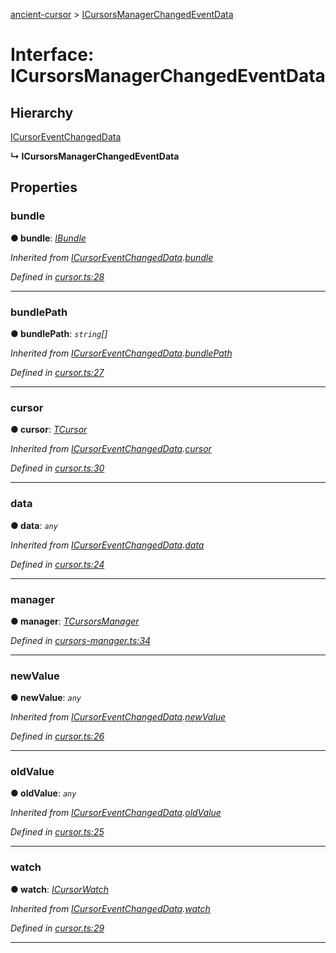 [ancient-cursor](../README.md) > [ICursorsManagerChangedEventData](../interfaces/icursorsmanagerchangedeventdata.md)



# Interface: ICursorsManagerChangedEventData

## Hierarchy


 [ICursorEventChangedData](icursoreventchangeddata.md)

**↳ ICursorsManagerChangedEventData**








## Properties
<a id="bundle"></a>

###  bundle

**●  bundle**:  *[IBundle](ibundle.md)* 

*Inherited from [ICursorEventChangedData](icursoreventchangeddata.md).[bundle](icursoreventchangeddata.md#bundle)*

*Defined in [cursor.ts:28](https://github.com/AncientSouls/Cursor/blob/6da6cc9/src/lib/cursor.ts#L28)*





___

<a id="bundlepath"></a>

###  bundlePath

**●  bundlePath**:  *`string`[]* 

*Inherited from [ICursorEventChangedData](icursoreventchangeddata.md).[bundlePath](icursoreventchangeddata.md#bundlepath)*

*Defined in [cursor.ts:27](https://github.com/AncientSouls/Cursor/blob/6da6cc9/src/lib/cursor.ts#L27)*





___

<a id="cursor"></a>

###  cursor

**●  cursor**:  *[TCursor](../#tcursor)* 

*Inherited from [ICursorEventChangedData](icursoreventchangeddata.md).[cursor](icursoreventchangeddata.md#cursor)*

*Defined in [cursor.ts:30](https://github.com/AncientSouls/Cursor/blob/6da6cc9/src/lib/cursor.ts#L30)*





___

<a id="data"></a>

###  data

**●  data**:  *`any`* 

*Inherited from [ICursorEventChangedData](icursoreventchangeddata.md).[data](icursoreventchangeddata.md#data)*

*Defined in [cursor.ts:24](https://github.com/AncientSouls/Cursor/blob/6da6cc9/src/lib/cursor.ts#L24)*





___

<a id="manager"></a>

###  manager

**●  manager**:  *[TCursorsManager](../#tcursorsmanager)* 

*Defined in [cursors-manager.ts:34](https://github.com/AncientSouls/Cursor/blob/6da6cc9/src/lib/cursors-manager.ts#L34)*





___

<a id="newvalue"></a>

###  newValue

**●  newValue**:  *`any`* 

*Inherited from [ICursorEventChangedData](icursoreventchangeddata.md).[newValue](icursoreventchangeddata.md#newvalue)*

*Defined in [cursor.ts:26](https://github.com/AncientSouls/Cursor/blob/6da6cc9/src/lib/cursor.ts#L26)*





___

<a id="oldvalue"></a>

###  oldValue

**●  oldValue**:  *`any`* 

*Inherited from [ICursorEventChangedData](icursoreventchangeddata.md).[oldValue](icursoreventchangeddata.md#oldvalue)*

*Defined in [cursor.ts:25](https://github.com/AncientSouls/Cursor/blob/6da6cc9/src/lib/cursor.ts#L25)*





___

<a id="watch"></a>

###  watch

**●  watch**:  *[ICursorWatch](icursorwatch.md)* 

*Inherited from [ICursorEventChangedData](icursoreventchangeddata.md).[watch](icursoreventchangeddata.md#watch)*

*Defined in [cursor.ts:29](https://github.com/AncientSouls/Cursor/blob/6da6cc9/src/lib/cursor.ts#L29)*





___


